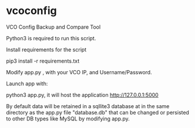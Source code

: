 # vcoconfig
VCO Config Backup and Compare Tool

Python3 is required to run this script.

Install requirements for the script 

pip3 install -r requirements.txt 

Modify app.py , with your VCO IP, and Username/Password.

Launch app with:

python3 app.py, it will host the application http://127.0.0.1:5000

By default data will be retained in a sqllite3 database at in the same directory as the app.py file "database.db" that can be changed or persisted to other DB types like MySQL by modifying app.py.
